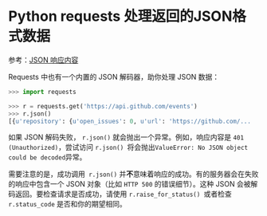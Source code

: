 ﻿# Python requests 处理返回的JSON格式数据

参考：[JSON 响应内容](http://docs.python-requests.org/zh_CN/latest/user/quickstart.html)

Requests 中也有一个内置的 JSON 解码器，助你处理 JSON 数据：

```python
>>> import requests

>>> r = requests.get('https://api.github.com/events')
>>> r.json()
[{u'repository': {u'open_issues': 0, u'url': 'https://github.com/...
```

如果 JSON 解码失败， `r.json()` 就会抛出一个异常。例如，响应内容是 `401 (Unauthorized)`，尝试访问 `r.json() `将会抛出` ValueError: No JSON object could be decoded `异常。

需要注意的是，成功调用` r.json()` 并**不**意味着响应的成功。有的服务器会在失败的响应中包含一个 JSON 对象（比如 `HTTP 500` 的错误细节）。这种 JSON 会被解码返回。要检查请求是否成功，请使用 `r.raise_for_status() `或者检查 `r.status_code` 是否和你的期望相同。

